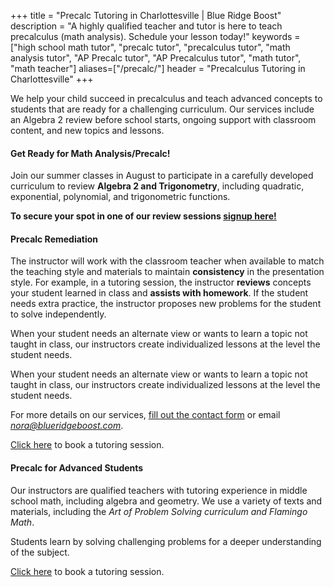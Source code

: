 +++
title = "Precalc Tutoring in Charlottesville | Blue Ridge Boost"
description = "A highly qualified teacher and tutor is here to teach precalculus (math analysis). Schedule your lesson today!"
keywords = ["high school math tutor", "precalc tutor", "precalculus tutor", "math analysis tutor", "AP Precalc tutor", "AP Precalculus tutor", "math tutor", "math teacher"]
aliases=["/precalc/"]
header = "Precalculus Tutoring in Charlottesville"
+++

We help your child succeed in precalculus and teach advanced concepts to students that are ready for a challenging curriculum. Our services include an Algebra 2 review before school starts, ongoing support with classroom content, and new topics and lessons.


<div class="container">

<div class="row">

<div class="col-sm-8 left">

#### Get Ready for Math Analysis/Precalc! 

Join our summer classes in August to participate in a carefully developed curriculum to review **Algebra 2 and Trigonometry**, including quadratic, exponential, polynomial, and trigonometric functions.

<b>To secure your spot in one of our review sessions <a href="https://get-ready-for-the-next-school-year-with-math-reviews.cheddarup.com">signup here!</a></b> 

#### Precalc Remediation

The instructor will work with the classroom teacher when available to match the teaching style and materials to maintain **consistency** in the presentation style. For example, in a tutoring session, the instructor **reviews** concepts your student learned in class and **assists with homework**. If the student needs extra practice, the instructor proposes new problems for the student to solve independently.

When your student needs an alternate view or wants to learn a topic not taught in class, our instructors create individualized lessons at the level the student needs.


When your student needs an alternate view or wants to learn a topic not taught in class, our instructors create individualized lessons at the level the student needs.

For more details on our services, <a href="/contact/"> fill out the contact form</a> or email  <a href="mailto:nora@blueridgeboost.com"><em>nora@blueridgeboost.com</em></a>. 

<a href="/tutor/math/book-now/">Click here</a> to book a tutoring session.

#### Precalc for Advanced Students

Our instructors are qualified teachers with tutoring experience in middle school math, including algebra and geometry. We use a variety of texts and materials, including the *Art of Problem Solving curriculum and Flamingo Math*.

Students learn by solving challenging problems for a deeper understanding of the subject. 

<a href="/tutor/math/book-now/">Click here</a> to book a tutoring session.


</div>

<div class="col-sm-4">
<!-- 
<center>
<a href="https://allthingsalgebra.com/"><img alt="All Things Algebra" src="/images/LogoATA.png" width="55%" style="padding:20px;"></a><br>
<a href="https://artofproblemsolving.com/store/book/intro-algebra"><img alt="Algebra" src="/images/intro-algebra.gif" width="45%" style="padding:20px;"></a> <br>
<a href="https://bigideaslearning.com/programs/middle-school-modeling-real-life"><img alt="Middle School Math" src="/images/bim.png" width="90%" style="padding:20px;"></a>
</center> -->
</div>

</div></div>
